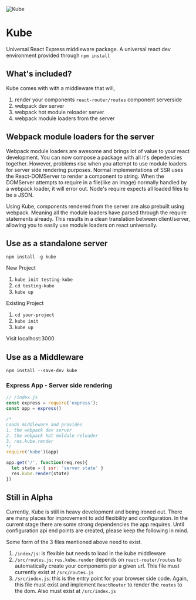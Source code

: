 ![Kube](https://cdn.rawgit.com/uptownhr/kube/master/src/containers/Home/cube.svg)

# Kube
Universal React Express middleware package. A universal react dev environment provided through `npm install`


## What's included?
Kube comes with with a middleware that will,

1. render your components `react-router/routes` component serverside
2. webpack dev server
3. webpack hot module reloader server
4. webpack module loaders from the server

## Webpack module loaders for the server
Webpack module loaders are awesome and brings lot of value to your react development. You can now compose a package with all it's depedencies together. However, problems rise when you attempt to use module loaders for server side rendering purposes. Normal implementations of SSR uses the React-DOMServer to render a component to string. When the DOMServer attempts to require in a file(like an image) normally handled by a webpack loader, it will error out. Node's require expects all loaded files to be a JSON. 
 
 Using Kube, components rendered from the server are also prebuilt using webpack. Meaning all the module loaders have parsed through the require statements already. This results in a clean translation between client/server, allowing you to easily use module loaders on react universally. 


## Use as a standalone server
`npm install -g kube`

New Project

1. `kube init testing-kube`
2. `cd testing-kube`
3. `kube up`

Existing Project

1. `cd your-project`
2. `kube init`
3. `kube up`

Visit localhost:3000

## Use as a Middleware
`npm install --save-dev kube`

### Express App - Server side rendering
```js
// /index.js
const express = require('express');
const app = express()

/*
Loads middleware and provides
1. the webpack dev server
2. the webpack hot moldule reloader
3. res.kube.render
*/
require('kube')(app)

app.get('/', function(req,res){
  let state = { ssr: 'server state' }
  res.kube.render(state)
})
```


## Still in Alpha
Currently, Kube is still in heavy development and being ironed out. There are many places for improvement to add flexibility and configuration. In the current stage there are some strong dependencies the app requires. Until configuration api end points are created, please keep the following in mind.


Some form of the 3 files mentioned above need to exist. 

1. `/index/js`: is flexible but needs to load in the kube middleware
2. `/src/routes.js`: `res.kube.render` depends on `react-router/routes` to automatically create your components per a given url. This file must currently exist at `/src/routes.js`
3. `/src/index.js`: this is the entry point for your browser side code. Again, this file must exist and implement `ReactRouter` to render the `routes` to the dom. Also must exist at `/src/index.js`
